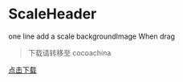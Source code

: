 # ScaleHeader
one line add  a  scale  backgroundImage When  drag

>  下载请转移至 cocoachina


<a href="http://code.cocoachina.com/view/130728"> 点击下载 </a>
